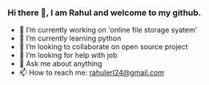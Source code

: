 ### Hi there 👋, I am Rahul and welcome to my github.

- 🔭 I’m currently working on 'online file storage syatem'
- 🌱 I’m currently learning python
- 👯 I’m looking to collaborate on open source project
- 🤔 I’m looking for help with job
- 💬 Ask me about anything
- 📫 How to reach me: rahulerl24@gmail.com
